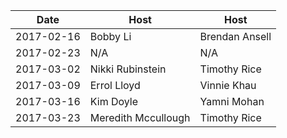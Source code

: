 |Date|Host|Host|
|----|----|----|
|2017-02-16|Bobby Li|Brendan Ansell|
|2017-02-23|N/A|N/A|
|2017-03-02|Nikki Rubinstein|Timothy Rice|
|2017-03-09|Errol Lloyd|Vinnie Khau|
|2017-03-16|Kim Doyle|Yamni Mohan|
|2017-03-23|Meredith Mccullough|Timothy Rice|
